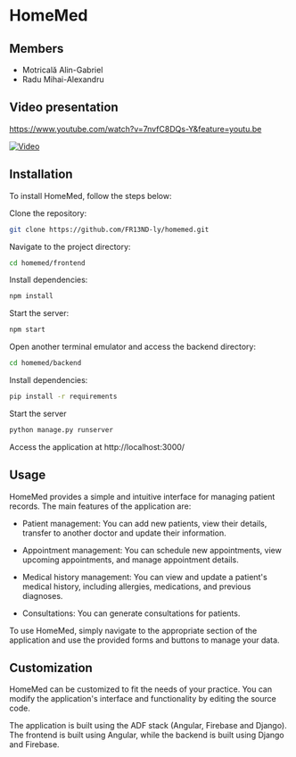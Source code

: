 # HomeMed

## Members
- Motricală Alin-Gabriel
- Radu Mihai-Alexandru

## Video presentation
https://www.youtube.com/watch?v=7nvfC8DQs-Y&feature=youtu.be

[![Video](https://i.ytimg.com/vi/7nvfC8DQs-Y/maxresdefault.jpg?sqp=-oaymwEmCIAKENAF8quKqQMa8AEB-AH-CYAC0AWKAgwIABABGD4gXyhlMA8=&rs=AOn4CLA0jEQj0r0a2H9Z7cA-EHI27cahGw)](https://www.youtube.com/watch?v=7nvfC8DQs-Y&feature=youtu.be)

## Installation

To install HomeMed, follow the steps below:

Clone the repository:
```bash
git clone https://github.com/FR13ND-ly/homemed.git
```

Navigate to the project directory:
```bash
cd homemed/frontend
```

Install dependencies:
```bash
npm install
```

Start the server:
```bash
npm start
```

Open another terminal emulator and access the backend directory:
```bash
cd homemed/backend
```

Install dependencies:
```bash
pip install -r requirements
```
Start the server
```bash
python manage.py runserver
```

Access the application at http://localhost:3000/

## Usage

HomeMed provides a simple and intuitive interface for managing patient records. The main features of the application are:

* Patient management: You can add new patients, view their details, transfer to another doctor and update their information.

* Appointment management: You can schedule new appointments, view upcoming appointments, and manage appointment details.

* Medical history management: You can view and update a patient's medical history, including allergies, medications, and previous diagnoses.

* Consultations: You can generate consultations for patients.

To use HomeMed, simply navigate to the appropriate section of the application and use the provided forms and buttons to manage your data.

## Customization

HomeMed can be customized to fit the needs of your practice. You can modify the application's interface and functionality by editing the source code.

The application is built using the ADF stack (Angular, Firebase and Django). The frontend is built using Angular, while the backend is built using Django and Firebase.
